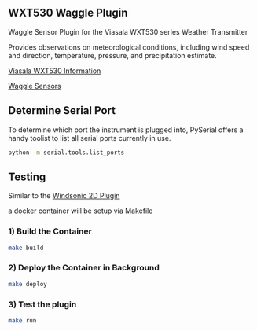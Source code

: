 ## WXT530 Waggle Plugin

Waggle Sensor Plugin for the Viasala WXT530 series Weather Transmitter

Provides observations on meteorological conditions, including wind speed and direction, temperature, pressure, and precipitation estimate. 

[Viasala WXT530 Information](https://www.vaisala.com/en/products/weather-environmental-sensors/weather-transmitter-wxt530-series#:~:text=Vaisala%20Weather%20Transmitter%20WXT530%20series,in%20a%20compact%2C%20affordable%20package)

[Waggle Sensors](https://github.com/waggle-sensor)

## Determine Serial Port

To determine which port the instrument is plugged into, PySerial offers a handy toolist to list all serial ports currently in use. 
```bash
python -m serial.tools.list_ports
```

## Testing 

Similar to the [Windsonic 2D Plugin](https://github.com/nikhil003/windsonic)

a docker container will be setup via Makefile 

### 1) Build the Container
```bash
make build
```

### 2) Deploy the Container in Background
```bash
make deploy
```

### 3) Test the plugin
```bash
make run
